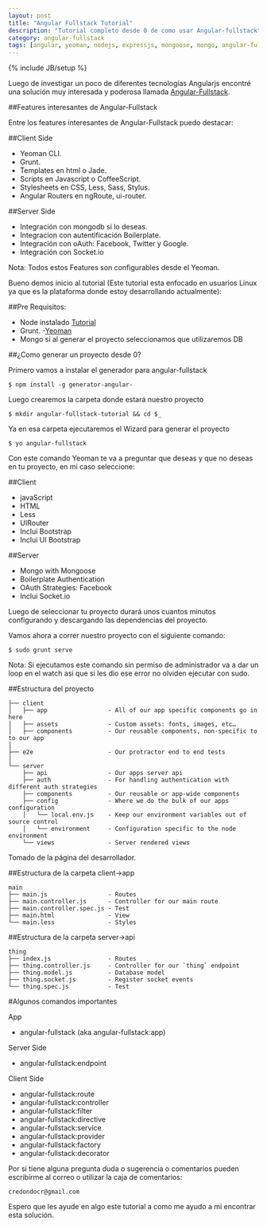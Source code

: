 ```yaml
---
layout: post
title: "Angular Fullstack Tutorial"
description: "Tutorial completo desde 0 de como usar Angular-fullstack"
category: angular-fullstack 
tags: [angular, yeoman, nodejs, expressjs, mongoose, mongo, angular-fullstack, tutorial]
---
```

{% include JB/setup %}

Luego de investigar un poco de diferentes tecnologías Angularjs encontré una solución muy interesada y poderosa llamada [Angular-Fullstack](https://github.com/DaftMonk/generator-angular-fullstack).

##Features interesantes de Angular-Fullstack

Entre los features interesantes de Angular-Fullstack puedo destacar:

##Client Side
- Yeoman CLI.
- Grunt.
- Templates en html o Jade.
- Scripts en Javascript o CoffeeScript.
- Stylesheets en CSS, Less, Sass, Stylus.
- Angular Routers en ngRoute, ui-router.



##Server Side
- Integración con mongodb si lo deseas.
- Integracion con autentificación Boilerplate.
- Integración con oAuth: Facebook, Twitter y Google. 
- Integración con Socket.io
<!-- more -->

Nota: Todos estos Features son configurables desde el Yeoman.

Bueno demos inicio al tutorial (Este tutorial esta enfocado en usuarios Linux ya que es la plataforma donde estoy desarrollando actualmente):

##Pre Requisitos:

- Node instalado [Tutorial](https://github.com/joyent/node/wiki/Installing-Node.js-via-package-manager)
- Grunt.
-[Yeoman](http://yeoman.io)
- Mongo si al generar el proyecto seleccionamos que utilizaremos DB


##¿Como generar un proyecto desde 0?

Primero vamos a instalar el generador para angular-fullstack
	
	$ npm install -g generator-angular-

Luego crearemos la carpeta donde estará nuestro proyecto

	$ mkdir angular-fullstack-tutorial && cd $_

Ya en esa carpeta ejecutaremos el Wizard para generar el proyecto

	$ yo angular-fullstack

Con este comando Yeoman te va a preguntar que deseas y que no deseas en tu proyecto, en mi caso seleccione:

##Client
- javaScript
- HTML
- Less
- UIRouter
- Inclui Bootstrap
- Inclui UI Bootstrap

##Server
- Mongo with Mongoose
- Boilerplate Authentication
- OAuth Strategies: Facebook
- Inclui Socket.io

<p>Luego de seleccionar tu proyecto durará unos cuantos minutos configurando y descargando las dependencias del proyecto.</p>

Vamos ahora a correr nuestro proyecto con el siguiente comando:

	$ sudo grunt serve

Nota: Si ejecutamos este comando sin permiso de administrador va a dar un loop en el watch asi que si les dio ese error no olviden ejecutar con sudo.

##Estructura del proyecto

	├── client
	│   ├── app                 - All of our app specific components go in here
	│   ├── assets              - Custom assets: fonts, images, etc…
	│   ├── components          - Our reusable components, non-specific to to our app
	│
	├── e2e                     - Our protractor end to end tests
	│
	└── server
	    ├── api                 - Our apps server api
	    ├── auth                - For handling authentication with different auth strategies
	    ├── components          - Our reusable or app-wide components
	    ├── config              - Where we do the bulk of our apps configuration
	    │   └── local.env.js    - Keep our environment variables out of source control
	    │   └── environment     - Configuration specific to the node environment
	    └── views               - Server rendered views

Tomado de la página del desarrollador.

##Estructura de la carpeta client->app

	main
	├── main.js                 - Routes
	├── main.controller.js      - Controller for our main route
	├── main.controller.spec.js - Test
	├── main.html               - View
	└── main.less               - Styles

##Estructura de la carpeta server->api

	thing
	├── index.js                - Routes
	├── thing.controller.js     - Controller for our `thing` endpoint
	├── thing.model.js          - Database model
	├── thing.socket.js         - Register socket events
	└── thing.spec.js           - Test

#Algunos comandos importantes

App

- angular-fullstack (aka angular-fullstack:app)

Server Side

- angular-fullstack:endpoint

Client Side

- angular-fullstack:route
- angular-fullstack:controller
- angular-fullstack:filter
- angular-fullstack:directive
- angular-fullstack:service
- angular-fullstack:provider
- angular-fullstack:factory
- angular-fullstack:decorator

Por si tiene alguna pregunta duda o sugerencia o comentarios pueden escribirme al correo o utilizar la caja de comentarios:

	credondocr@gmail.com

Espero que les ayude en algo este tutorial a como me ayudo a mi encontrar esta solución.

